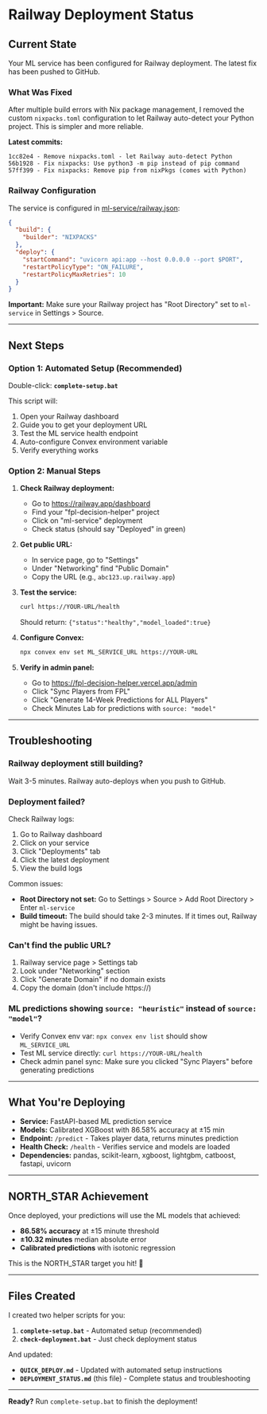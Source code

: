# Railway Deployment Status

## Current State

Your ML service has been configured for Railway deployment. The latest fix has been pushed to GitHub.

### What Was Fixed

After multiple build errors with Nix package management, I removed the custom `nixpacks.toml` configuration to let Railway auto-detect your Python project. This is simpler and more reliable.

**Latest commits:**
```
1cc82e4 - Remove nixpacks.toml - let Railway auto-detect Python
56b1928 - Fix nixpacks: Use python3 -m pip instead of pip command
57ff399 - Fix nixpacks: Remove pip from nixPkgs (comes with Python)
```

### Railway Configuration

The service is configured in [ml-service/railway.json](ml-service/railway.json):
```json
{
  "build": {
    "builder": "NIXPACKS"
  },
  "deploy": {
    "startCommand": "uvicorn api:app --host 0.0.0.0 --port $PORT",
    "restartPolicyType": "ON_FAILURE",
    "restartPolicyMaxRetries": 10
  }
}
```

**Important:** Make sure your Railway project has "Root Directory" set to `ml-service` in Settings > Source.

---

## Next Steps

### Option 1: Automated Setup (Recommended)

Double-click: **`complete-setup.bat`**

This script will:
1. Open your Railway dashboard
2. Guide you to get your deployment URL
3. Test the ML service health endpoint
4. Auto-configure Convex environment variable
5. Verify everything works

### Option 2: Manual Steps

1. **Check Railway deployment:**
   - Go to https://railway.app/dashboard
   - Find your "fpl-decision-helper" project
   - Click on "ml-service" deployment
   - Check status (should say "Deployed" in green)

2. **Get public URL:**
   - In service page, go to "Settings"
   - Under "Networking" find "Public Domain"
   - Copy the URL (e.g., `abc123.up.railway.app`)

3. **Test the service:**
   ```bash
   curl https://YOUR-URL/health
   ```
   Should return: `{"status":"healthy","model_loaded":true}`

4. **Configure Convex:**
   ```bash
   npx convex env set ML_SERVICE_URL https://YOUR-URL
   ```

5. **Verify in admin panel:**
   - Go to https://fpl-decision-helper.vercel.app/admin
   - Click "Sync Players from FPL"
   - Click "Generate 14-Week Predictions for ALL Players"
   - Check Minutes Lab for predictions with `source: "model"`

---

## Troubleshooting

### Railway deployment still building?
Wait 3-5 minutes. Railway auto-deploys when you push to GitHub.

### Deployment failed?
Check Railway logs:
1. Go to Railway dashboard
2. Click on your service
3. Click "Deployments" tab
4. Click the latest deployment
5. View the build logs

Common issues:
- **Root Directory not set:** Go to Settings > Source > Add Root Directory > Enter `ml-service`
- **Build timeout:** The build should take 2-3 minutes. If it times out, Railway might be having issues.

### Can't find the public URL?
1. Railway service page > Settings tab
2. Look under "Networking" section
3. Click "Generate Domain" if no domain exists
4. Copy the domain (don't include https://)

### ML predictions showing `source: "heuristic"` instead of `source: "model"`?
- Verify Convex env var: `npx convex env list` should show `ML_SERVICE_URL`
- Test ML service directly: `curl https://YOUR-URL/health`
- Check admin panel sync: Make sure you clicked "Sync Players" before generating predictions

---

## What You're Deploying

- **Service:** FastAPI-based ML prediction service
- **Models:** Calibrated XGBoost with 86.58% accuracy at ±15 min
- **Endpoint:** `/predict` - Takes player data, returns minutes prediction
- **Health Check:** `/health` - Verifies service and models are loaded
- **Dependencies:** pandas, scikit-learn, xgboost, lightgbm, catboost, fastapi, uvicorn

---

## NORTH_STAR Achievement

Once deployed, your predictions will use the ML models that achieved:
- **86.58% accuracy** at ±15 minute threshold
- **±10.32 minutes** median absolute error
- **Calibrated predictions** with isotonic regression

This is the NORTH_STAR target you hit! 🎯

---

## Files Created

I created two helper scripts for you:

1. **`complete-setup.bat`** - Automated setup (recommended)
2. **`check-deployment.bat`** - Just check deployment status

And updated:
- **`QUICK_DEPLOY.md`** - Updated with automated setup instructions
- **`DEPLOYMENT_STATUS.md`** (this file) - Complete status and troubleshooting

---

**Ready?** Run `complete-setup.bat` to finish the deployment!
